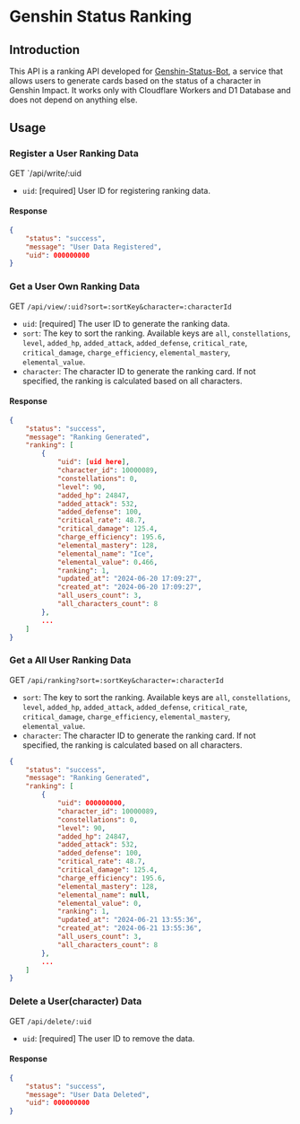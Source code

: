 # Genshin Status Ranking
## Introduction
This API is a ranking API developed for [Genshin-Status-Bot](https://github.com/CinnamonSea2073/Genshin-Discordbot), a service that allows users to generate cards based on the status of a character in Genshin Impact.
It works only with Cloudflare Workers and D1 Database and does not depend on anything else.

## Usage
### Register a User Ranking Data
GET `/api/write/:uid
- `uid`: [required] User ID for registering ranking data.

#### Response
```json
{
    "status": "success",
    "message": "User Data Registered",
    "uid": 000000000
}
```

### Get a User Own Ranking Data
GET `/api/view/:uid?sort=:sortKey&character=:characterId`
- `uid`: [required] The user ID to generate the ranking data.
- `sort`: The key to sort the ranking. Available keys are `all`, `constellations`, `level`, `added_hp`, `added_attack`, `added_defense`, `critical_rate`, `critical_damage`, `charge_efficiency`, `elemental_mastery`, `elemental_value`.
- `character`: The character ID to generate the ranking card. If not specified, the ranking is calculated based on all characters.


#### Response
```json
{
    "status": "success",
    "message": "Ranking Generated",
    "ranking": [
        {
            "uid": [uid here],
            "character_id": 10000089,
            "constellations": 0,
            "level": 90,
            "added_hp": 24847,
            "added_attack": 532,
            "added_defense": 100,
            "critical_rate": 48.7,
            "critical_damage": 125.4,
            "charge_efficiency": 195.6,
            "elemental_mastery": 128,
            "elemental_name": "Ice",
            "elemental_value": 0.466,
            "ranking": 1,
            "updated_at": "2024-06-20 17:09:27",
            "created_at": "2024-06-20 17:09:27",
            "all_users_count": 3,
            "all_characters_count": 8
        },
		...
	]
}
```

### Get a All User Ranking Data
GET `/api/ranking?sort=:sortKey&character=:characterId`
- `sort`: The key to sort the ranking. Available keys are `all`, `constellations`, `level`, `added_hp`, `added_attack`, `added_defense`, `critical_rate`, `critical_damage`, `charge_efficiency`, `elemental_mastery`, `elemental_value`.
- `character`: The character ID to generate the ranking card. If not specified, the ranking is calculated based on all characters.

```json
{
    "status": "success",
    "message": "Ranking Generated",
    "ranking": [
        {
            "uid": 000000000,
            "character_id": 10000089,
            "constellations": 0,
            "level": 90,
            "added_hp": 24847,
            "added_attack": 532,
            "added_defense": 100,
            "critical_rate": 48.7,
            "critical_damage": 125.4,
            "charge_efficiency": 195.6,
            "elemental_mastery": 128,
            "elemental_name": null,
            "elemental_value": 0,
            "ranking": 1,
            "updated_at": "2024-06-21 13:55:36",
            "created_at": "2024-06-21 13:55:36",
            "all_users_count": 3,
            "all_characters_count": 8
        },
		...
    ]
}
```

### Delete a User(character) Data
GET `/api/delete/:uid`
- `uid`: [required] The user ID to remove the data.

#### Response
```json
{
	"status": "success",
	"message": "User Data Deleted",
	"uid": 000000000
}
```
